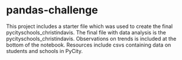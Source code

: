# pandas-challenge
This project includes a starter file which was used to create the final pycityschools_christindavis.
The final file with data analysis is the pycityschools_christindavis. Observations on trends is included at the bottom of the notebook. 
Resources include csvs containing data on students and schools in PyCity.
